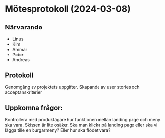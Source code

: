 # Mötesprotokoll (2024-03-08)

## Närvarande
* Linus
* Kim
* Ammar
* Peter
* Andreas


## Protokoll
Genomgång av projektets uppgifter.
Skapande av user stories och acceptanskriterier

## Uppkomna frågor:
Kontrollera med produktägare hur funktionen mellan landing page och meny ska vara.
Skissen är lite osäker. Ska man klicka på landing page eller ska vi lägga tille en burgarmeny?
Eller hur ska flödet vara?
